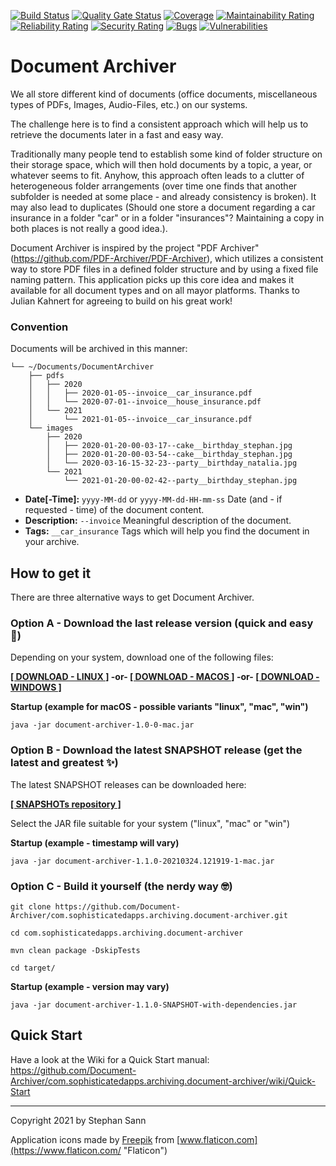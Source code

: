 [![Build Status](https://travis-ci.com/Document-Archiver/com.sophisticatedapps.archiving.document-archiver.svg)](https://travis-ci.com/github/Document-Archiver/com.sophisticatedapps.archiving.document-archiver)
[![Quality Gate Status](https://sonarcloud.io/api/project_badges/measure?project=com.sophisticatedapps.archiving%3Adocument-archiver&metric=alert_status)](https://sonarcloud.io/dashboard?id=com.sophisticatedapps.archiving%3Adocument-archiver)
[![Coverage](https://sonarcloud.io/api/project_badges/measure?project=com.sophisticatedapps.archiving%3Adocument-archiver&metric=coverage)](https://sonarcloud.io/dashboard?id=com.sophisticatedapps.archiving%3Adocument-archiver)
[![Maintainability Rating](https://sonarcloud.io/api/project_badges/measure?project=com.sophisticatedapps.archiving%3Adocument-archiver&metric=sqale_rating)](https://sonarcloud.io/dashboard?id=com.sophisticatedapps.archiving%3Adocument-archiver)
[![Reliability Rating](https://sonarcloud.io/api/project_badges/measure?project=com.sophisticatedapps.archiving%3Adocument-archiver&metric=reliability_rating)](https://sonarcloud.io/dashboard?id=com.sophisticatedapps.archiving%3Adocument-archiver)
[![Security Rating](https://sonarcloud.io/api/project_badges/measure?project=com.sophisticatedapps.archiving%3Adocument-archiver&metric=security_rating)](https://sonarcloud.io/dashboard?id=com.sophisticatedapps.archiving%3Adocument-archiver)
[![Bugs](https://sonarcloud.io/api/project_badges/measure?project=com.sophisticatedapps.archiving%3Adocument-archiver&metric=bugs)](https://sonarcloud.io/dashboard?id=com.sophisticatedapps.archiving%3Adocument-archiver)
[![Vulnerabilities](https://sonarcloud.io/api/project_badges/measure?project=com.sophisticatedapps.archiving%3Adocument-archiver&metric=vulnerabilities)](https://sonarcloud.io/dashboard?id=com.sophisticatedapps.archiving%3Adocument-archiver)

# Document Archiver

We all store different kind of documents (office documents, miscellaneous types of PDFs, Images, Audio-Files, etc.) on our systems.

The challenge here is to find a consistent approach which will help us to retrieve the documents later in a fast and easy way.

Traditionally many people tend to establish some kind of folder structure on their storage space, which will then hold documents by a topic, a year, or whatever seems to fit.
Anyhow, this approach often leads to a clutter of heterogeneous folder arrangements (over time one finds that another subfolder is needed at some place - and already consistency is broken).
It may also lead to duplicates (Should one store a document regarding a car insurance in a folder "car" or in a folder "insurances"? Maintaining a copy in both places is not really a good idea.).

Document Archiver is inspired by the project "PDF Archiver" (https://github.com/PDF-Archiver/PDF-Archiver), which utilizes a consistent way to store PDF files in a defined folder structure and by using a fixed file naming pattern.
This application picks up this core idea and makes it available for all document types and on all mayor platforms. Thanks to Julian Kahnert for agreeing to build on his great work!

### Convention

Documents will be archived in this manner:
```
└── ~/Documents/DocumentArchiver
    ├── pdfs
    │   ├── 2020
    │   │   ├── 2020-01-05--invoice__car_insurance.pdf
    │   │   └── 2020-07-01--invoice__house_insurance.pdf
    │   └── 2021
    │       └── 2021-01-05--invoice__car_insurance.pdf
    └── images
        ├── 2020
        │   ├── 2020-01-20-00-03-17--cake__birthday_stephan.jpg
        │   ├── 2020-01-20-00-03-54--cake__birthday_stephan.jpg
        │   └── 2020-03-16-15-32-23--party__birthday_natalia.jpg
        └── 2021
            └── 2021-01-20-00-02-42--party__birthday_stephan.jpg
```
* **Date\[-Time\]:** `yyyy-MM-dd` or `yyyy-MM-dd-HH-mm-ss` Date (and - if requested - time) of the document content.
* **Description:** `--invoice` Meaningful description of the document.
* **Tags:** `__car_insurance` Tags which will help you find the document in your archive.

## How to get it

There are three alternative ways to get Document Archiver. 

### Option A - Download the last release version (quick and easy 🎁)

Depending on your system, download one of the following files:

**[\[ DOWNLOAD - LINUX \]](https://repository.sophisticatedapps.com/releases/com/sophisticatedapps/archiving/document-archiver/1.0.0/document-archiver-1.0.0-linux.jar)
-or-
[\[ DOWNLOAD - MACOS \]](https://repository.sophisticatedapps.com/releases/com/sophisticatedapps/archiving/document-archiver/1.0.0/document-archiver-1.0.0-mac.jar)
-or-
[\[ DOWNLOAD - WINDOWS \]](https://repository.sophisticatedapps.com/releases/com/sophisticatedapps/archiving/document-archiver/1.0.0/document-archiver-1.0.0-win.jar)**

**Startup (example for macOS - possible variants "linux", "mac", "win")**
```
java -jar document-archiver-1.0-0-mac.jar
```

### Option B - Download the latest SNAPSHOT release (get the latest and greatest ✨)

The latest SNAPSHOT releases can be downloaded here:

**[\[ SNAPSHOTs repository \]](https://repository.sophisticatedapps.com/snapshots/com/sophisticatedapps/archiving/document-archiver/1.1.0-SNAPSHOT/)**

Select the JAR file suitable for your system ("linux", "mac" or "win")

**Startup (example - timestamp will vary)**
```
java -jar document-archiver-1.1.0-20210324.121919-1-mac.jar
```

### Option C - Build it yourself (the nerdy way 🤓)

```
git clone https://github.com/Document-Archiver/com.sophisticatedapps.archiving.document-archiver.git

cd com.sophisticatedapps.archiving.document-archiver

mvn clean package -DskipTests

cd target/
```
**Startup (example - version may vary)**
```
java -jar document-archiver-1.1.0-SNAPSHOT-with-dependencies.jar
```

## Quick Start
Have a look at the Wiki for a Quick Start manual:
https://github.com/Document-Archiver/com.sophisticatedapps.archiving.document-archiver/wiki/Quick-Start

---

Copyright 2021 by Stephan Sann

Application icons made by [Freepik](https://www.freepik.com "Freepik") from [www.flaticon.com](https://www.flaticon.com/ "Flaticon")
